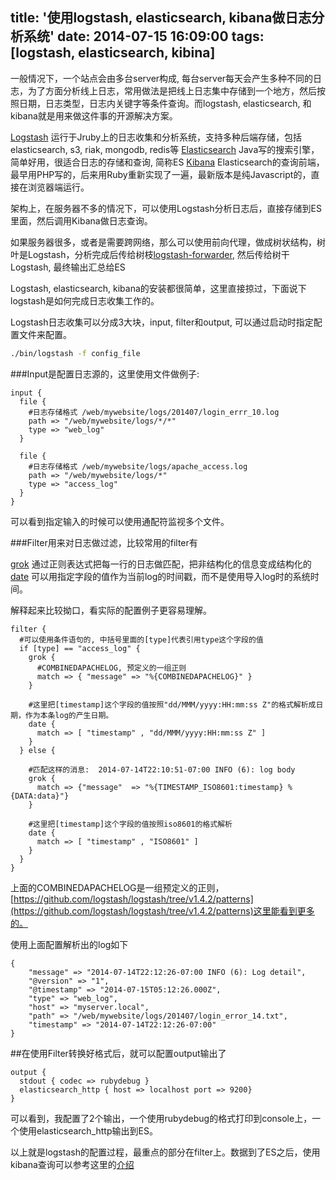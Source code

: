 title: '使用logstash, elasticsearch, kibana做日志分析系统'
date: 2014-07-15 16:09:00
tags: [logstash, elasticsearch, kibina]
---

一般情况下，一个站点会由多台server构成, 每台server每天会产生多种不同的日志，为了方面分析线上日志，常用做法是把线上日志集中存储到一个地方，然后按照日期，日志类型，日志内关键字等条件查询。而logstash, elasticsearch, 和kibana就是用来做这件事的开源解决方案。

[Logstash](http://logstash.net/) 运行于Jruby上的日志收集和分析系统，支持多种后端存储，包括elasticsearch, s3, riak, mongodb, redis等
[Elasticsearch](http://www.elasticsearch.org/) Java写的搜索引擎，简单好用，很适合日志的存储和查询, 简称ES
[Kibana](http://www.elasticsearch.org/overview/kibana/) Elasticsearch的查询前端，最早用PHP写的，后来用Ruby重新实现了一遍，最新版本是纯Javascript的，直接在浏览器端运行。

架构上，在服务器不多的情况下，可以使用Logstash分析日志后，直接存储到ES里面，然后调用Kibana做日志查询。

如果服务器很多，或者是需要跨网络，那么可以使用前向代理，做成树状结构，树叶是Logstash，分析完成后传给树枝[logstash-forwarder](https://github.com/elasticsearch/logstash-forwarder), 然后传给树干Logstash, 最终输出汇总给ES

Logstash, elasticsearch, kibana的安装都很简单，这里直接掠过，下面说下logstash是如何完成日志收集工作的。

Logstash日志收集可以分成3大块，input, filter和output, 可以通过启动时指定配置文件来配置。

```bash
./bin/logstash -f config_file 
```

###Input是配置日志源的，这里使用文件做例子:

```config
input {
  file {
    #日志存储格式 /web/mywebsite/logs/201407/login_errr_10.log
    path => "/web/mywebsite/logs/*/*"  
    type => "web_log"
  }

  file {
    #日志存储格式 /web/mywebsite/logs/apache_access.log
    path => "/web/mywebsite/logs/*"
    type => "access_log"
  }
}
```

可以看到指定输入的时候可以使用通配符监视多个文件。

###Filter用来对日志做过滤，比较常用的filter有

[grok](http://logstash.net/docs/1.4.2/filters/grok) 通过正则表达式把每一行的日志做匹配，把非结构化的信息变成结构化的
[date](http://logstash.net/docs/1.4.2/filters/date) 可以用指定字段的值作为当前log的时间戳，而不是使用导入log时的系统时间。

解释起来比较拗口，看实际的配置例子更容易理解。

```config
filter {
  #可以使用条件语句的, 中括号里面的[type]代表引用type这个字段的值
  if [type] == "access_log" {
    grok {
      #COMBINEDAPACHELOG, 预定义的一组正则
      match => { "message" => "%{COMBINEDAPACHELOG}" }
    }

    #这里把[timestamp]这个字段的值按照"dd/MMM/yyyy:HH:mm:ss Z"的格式解析成日期，作为本条log的产生日期。
    date {
      match => [ "timestamp" , "dd/MMM/yyyy:HH:mm:ss Z" ]
    }
  } else {

    #匹配这样的消息:  2014-07-14T22:10:51-07:00 INFO (6): log body
    grok {
      match => {"message"  => "%{TIMESTAMP_ISO8601:timestamp} %{DATA:data}"}
    }

    #这里把[timestamp]这个字段的值按照iso8601的格式解析
    date {
      match => [ "timestamp" , "ISO8601" ]
    }
  }
}
```
上面的COMBINEDAPACHELOG是一组预定义的正则，[https://github.com/logstash/logstash/tree/v1.4.2/patterns](https://github.com/logstash/logstash/tree/v1.4.2/patterns)这里能看到更多的。

使用上面配置解析出的log如下

```config
{
	"message" => "2014-07-14T22:12:26-07:00 INFO (6): Log detail",
	"@version" => "1",
	"@timestamp" => "2014-07-15T05:12:26.000Z",
	"type" => "web_log",
	"host" => "myserver.local",
	"path" => "/web/mywebsite/logs/201407/login_error_14.txt",
	"timestamp" => "2014-07-14T22:12:26-07:00"
}
```
##在使用Filter转换好格式后，就可以配置output输出了

```config
output {
  stdout { codec => rubydebug }
  elasticsearch_http { host => localhost port => 9200}
}
```
可以看到，我配置了2个输出，一个使用rubydebug的格式打印到console上，一个使用elasticsearch_http输出到ES。

以上就是logstash的配置过程，最重点的部分在filter上。数据到了ES之后，使用kibana查询可以参考这里的[介绍](http://www.elasticsearch.org/guide/en/kibana/current/)
